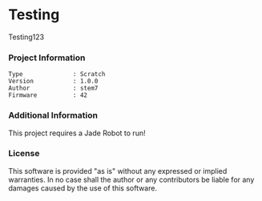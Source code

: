 Testing
================

Testing123

### Project Information
```
Type              : Scratch
Version           : 1.0.0
Author            : stem7
Firmware          : 42
```

### Additional Information
This project requires a Jade Robot to run!

### License
This software is provided "as is" without any expressed or implied warranties.  In no case shall the author or any contributors be liable for any damages caused by the use of this software.


